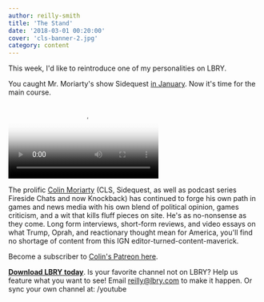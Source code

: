 ```yaml
---
author: reilly-smith
title: 'The Stand'
date: '2018-03-01 00:20:00'
cover: 'cls-banner-2.jpg'
category: content
---
```


This week, I'd like to reintroduce one of my personalities on LBRY.

You caught Mr. Moriarty's show Sidequest [in January](/news/sidequest). Now it's time for the main course.

<video controls poster="https://berk.ninja/thumbnails/2pI5sJU3lVI" src="https://spee.ch/9fcd6b485e8088908d84cd2f4c042ab7ce21a47f/the-coming-and-going-of-the-wild-west.mp4"/></video>

The prolific [Colin Moriarty](https://open.lbry.com/%40ColinsLastStand) (CLS, Sidequest, as well as podcast series Fireside Chats and now Knockback) has continued to forge his own path in games and news media with his own blend of political opinion, games criticism, and a wit that kills fluff pieces on site. He's as no-nonsense as they come. Long form interviews, short-form reviews, and video essays on what Trump, Oprah, and reactionary thought mean for America, you'll find no shortage of content from this IGN editor-turned-content-maverick.

Become a subscriber to [Colin's Patreon here](https://www.patreon.com/colinslaststand/posts).

[**Download LBRY today**](/get). Is your favorite channel not on LBRY? Help us feature what you want to see! Email [reilly@lbry.com](mailto:reilly@lbry.com) to make it happen. Or sync your own channel at: /youtube
